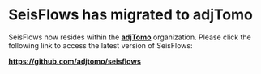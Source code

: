 # SeisFlows has migrated to adjTomo

SeisFlows now resides within the [**adjTomo**](https://github.com/adjtomo) organization. 
Please click the following link to access the latest version of SeisFlows:

**https://github.com/adjtomo/seisflows**
